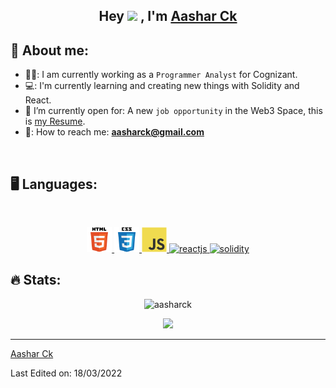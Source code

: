 <h2 align="center">Hey <img src="https://media.giphy.com/media/hvRJCLFzcasrR4ia7z/giphy.gif" width="25px"> , I'm <a href="https://github.com/aasharck">Aashar Ck</a></h2>


## 🧔 About me:
- 👨‍💼: I am currently working as a `Programmer Analyst` for Cognizant.
- 💻: I'm currently learning and creating new things with Solidity and React.
- :thinking: I’m currently open for: A new `job opportunity` in the Web3 Space, this is [my Resume](https://docs.google.com/document/d/1g8O8VrkkOag6qaY26GLfar93Jb7sSeaXh8YNl9eSDgg/edit?usp=sharing).
- 📧: How to reach me: **aasharck@gmail.com**

<br>

## 🖥️ Languages:
<br />
<p align="center"> 
  <a href="https://www.w3.org/html/" target="_blank"> 
    <img src="https://raw.githubusercontent.com/devicons/devicon/master/icons/html5/html5-original-wordmark.svg" alt="html5" width="40" height="40"/> 
  </a>
  <a href="https://www.w3schools.com/css/" target="_blank"> 
    <img src="https://raw.githubusercontent.com/devicons/devicon/master/icons/css3/css3-original-wordmark.svg" alt="css3" width="40" height="40"/> 
  </a>
  <a href="https://developer.mozilla.org/en-US/docs/Web/JavaScript" target="_blank"> 
    <img src="https://raw.githubusercontent.com/devicons/devicon/master/icons/javascript/javascript-original.svg" alt="javascript" width="40" height="40"/> 
  </a> 
  <a href="https://reactjs.org/" target="_blank"> 
    <img src="https://cdn.freebiesupply.com/logos/large/2x/react-1-logo-png-transparent.png" alt="reactjs" width="40" height="40"/> 
  </a>  
  <a href="https://docs.soliditylang.org/en/develop/" target="_blank"> 
    <img src="https://www.kindpng.com/picc/m/694-6948383_developing-ethereum-smart-contracts-for-beginners-ethereum-and.png" alt="solidity" width="40" height="40"/> 
  </a> 
</p>


## 🔥 Stats:
<p align="center"><img src="https://github-readme-streak-stats.herokuapp.com?user=aasharck&theme=github-dark&hide_border=true&date_format=M%20j%5B%2C%20Y%5D" alt="aasharck" /><br />
<div align="center"><img height= "150" src="https://github-readme-stats.vercel.app/api/top-langs/?username=aasharck&theme=github_dark&layout=compact&border_color=1F1F1F" /></div></p>


------

[Aashar Ck](https://github.com/aasharck)

Last Edited on: 18/03/2022
